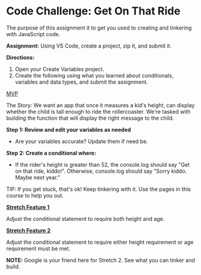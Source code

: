 # Code Challenge: Get On That Ride

The purpose of this assignment it to get you used to creating and tinkering with JavaScript code.

**Assignment:** Using VS Code, create a project, zip it, and submit it.

**Directions:**

1. Open your Create Variables project.
2. Create the following using what you learned about conditionals, variables and data types, and submit the assignment.

<ins>MVP</ins>

The Story: We want an app that once it measures a kid's height, can display whether the child is tall enough to ride the rollercoaster. We're tasked with building the function that will display the right message to the child.

**Step 1: Review and edit your variables as needed**

- Are your variables accurate? Update them if need be.

**Step 2: Create a conditional where:**

- If the rider's height is greater than 52, the console.log should say "Get on that ride, kiddo!". Otherwise, console.log should say "Sorry kiddo. Maybe next year."

TIP: If you get stuck, that's ok! Keep tinkering with it. Use the pages in this course to help you out.

<ins>**Stretch Feature 1**</ins>

Adjust the conditional statement to require both height and age.

<ins>**Stretch Feature 2**</ins>

Adjust the conditional statement to require either height requirement or age requirement must be met.

**NOTE:** Google is your friend here for Stretch 2. See what you can tinker and build.
